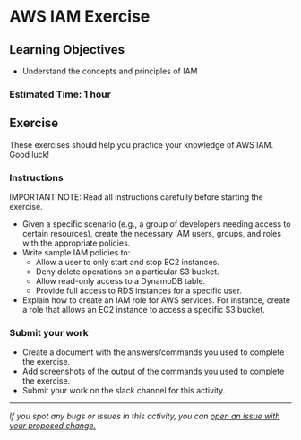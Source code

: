 # AWS IAM Exercise

## Learning Objectives
- Understand the concepts and principles of IAM

### Estimated Time: 1 hour

## Exercise
These exercises should help you practice your knowledge of AWS IAM. Good luck!

### Instructions
IMPORTANT NOTE: Read all instructions carefully before starting the exercise.

- Given a specific scenario (e.g., a group of developers needing access to certain resources), create the necessary IAM users, groups, and roles with the appropriate policies.
- Write sample IAM policies to:
  - Allow a user to only start and stop EC2 instances.
  - Deny delete operations on a particular S3 bucket.
  - Allow read-only access to a DynamoDB table.
  - Provide full access to RDS instances for a specific user.
- Explain how to create an IAM role for AWS services. For instance, create a role that allows an EC2 instance to access a specific S3 bucket.

### Submit your work
- Create a document with the answers/commands you used to complete the exercise.
- Add screenshots of the output of the commands you used to complete the exercise.
- Submit your work on the slack channel for this activity.

------

_If you spot any bugs or issues in this activity, you can [open an issue with your proposed change.](https://github.com/cloudessencegithub/Acceler8/issues/new)_
